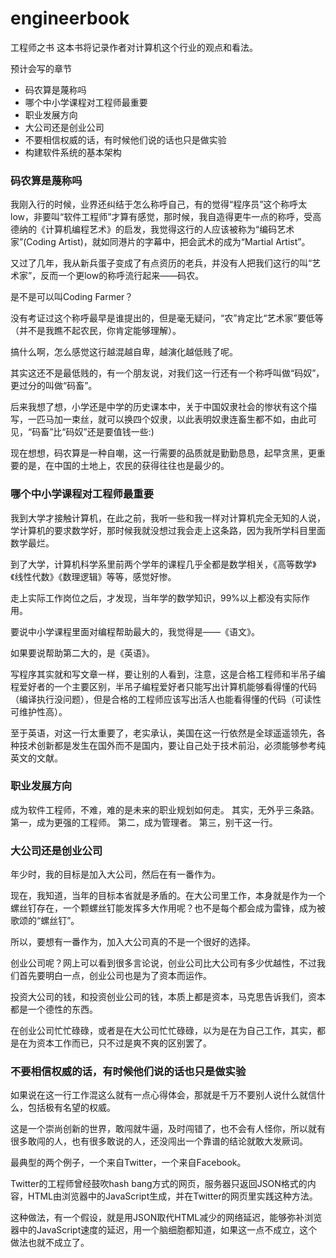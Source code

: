 engineerbook
============

工程师之书
这本书将记录作者对计算机这个行业的观点和看法。

预计会写的章节

* 码农算是蔑称吗
* 哪个中小学课程对工程师最重要
* 职业发展方向
* 大公司还是创业公司
* 不要相信权威的话，有时候他们说的话也只是做实验
* 构建软件系统的基本架构

### 码农算是蔑称吗

我刚入行的时候，业界还纠结于怎么称呼自己，有的觉得“程序员”这个称呼太low，非要叫“软件工程师”才算有感觉，那时候，我自造得更牛一点的称呼，受高德纳的《计算机编程艺术》的启发，我觉得这行的人应该被称为“编码艺术家”(Coding Artist)，就如同港片的字幕中，把会武术的成为“Martial Artist”。

又过了几年，我从新兵蛋子变成了有点资历的老兵，并没有人把我们这行的叫“艺术家”，反而一个更low的称呼流行起来——码农。

是不是可以叫Coding Farmer？

没有考证过这个称呼最早是谁提出的，但是毫无疑问，“农”肯定比“艺术家”要低等（并不是我瞧不起农民，你肯定能够理解）。

搞什么啊，怎么感觉这行越混越自卑，越演化越低贱了呢。

其实这还不是最低贱的，有一个朋友说，对我们这一行还有一个称呼叫做“码奴”，更过分的叫做“码畜”。

后来我想了想，小学还是中学的历史课本中，关于中国奴隶社会的惨状有这个描写，一匹马加一束丝，就可以换四个奴隶，以此表明奴隶连畜生都不如，由此可见，“码畜”比“码奴”还是要值钱一些:)

现在想想，码农算是一种自嘲，这一行需要的品质就是勤勤恳恳，起早贪黑，更重要的是，在中国的土地上，农民的获得往往也是最少的。


### 哪个中小学课程对工程师最重要

我到大学才接触计算机，在此之前，我听一些和我一样对计算机完全无知的人说，学计算机的要求数学好，那时候我就没想过我会走上这条路，因为我所学科目里面数学最烂。

到了大学，计算机科学系里前两个学年的课程几乎全都是数学相关，《高等数学》《线性代数》《数理逻辑》等等，感觉好惨。

走上实际工作岗位之后，才发现，当年学的数学知识，99%以上都没有实际作用。

要说中小学课程里面对编程帮助最大的，我觉得是——《语文》。

如果要说帮助第二大的，是《英语》。

写程序其实就和写文章一样，要让别的人看到，注意，这是合格工程师和半吊子编程爱好者的一个主要区别，半吊子编程爱好者只能写出计算机能够看得懂的代码（编译执行没问题），但是合格的工程师应该写出活人也能看得懂的代码（可读性可维护性高）。

至于英语，对这一行太重要了，老实承认，美国在这一行依然是全球遥遥领先，各种技术创新都是发生在国外而不是国内，要让自己处于技术前沿，必须能够参考纯英文的文献。

### 职业发展方向

成为软件工程师，不难，难的是未来的职业规划如何走。
其实，无外乎三条路。
第一，成为更强的工程师。
第二，成为管理者。
第三，别干这一行。

###  大公司还是创业公司

年少时，我的目标是加入大公司，然后在有一番作为。

现在，我知道，当年的目标本省就是矛盾的。在大公司里工作，本身就是作为一个螺丝钉存在，一个颗螺丝钉能发挥多大作用呢？也不是每个都会成为雷锋，成为被歌颂的“螺丝钉”。

所以，要想有一番作为，加入大公司真的不是一个很好的选择。

创业公司呢？网上可以看到很多言论说，创业公司比大公司有多少优越性，不过我们首先要明白一点，创业公司也是为了资本而运作。

投资大公司的钱，和投资创业公司的钱，本质上都是资本，马克思告诉我们，资本都是一个德性的东西。

在创业公司忙忙碌碌，或者是在大公司忙忙碌碌，以为是在为自己工作，其实，都是在为资本工作而已，只不过是爽不爽的区别罢了。


### 不要相信权威的话，有时候他们说的话也只是做实验

如果说在这一行工作混这么就有一点心得体会，那就是千万不要别人说什么就信什么，包括极有名望的权威。

这是一个崇尚创新的世界，敢闯就牛逼，及时闯错了，也不会有人怪你，所以就有很多敢闯的人，也有很多敢说的人，还没闯出一个靠谱的结论就敢大发厥词。

最典型的两个例子，一个来自Twitter，一个来自Facebook。

Twitter的工程师曾经鼓吹hash bang方式的网页，服务器只返回JSON格式的内容，HTML由浏览器中的JavaScript生成，并在Twitter的网页里实践这种方法。

这种做法，有一个假设，就是用JSON取代HTML减少的网络延迟，能够弥补浏览器中的JavaScript速度的延迟，用一个脑细胞都知道，如果这一点不成立，这个做法也就不成立了。


